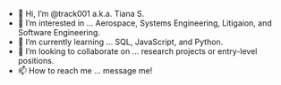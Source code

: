 - 👋 Hi, I’m @track001 a.k.a. Tiana S.
- 👀 I’m interested in ... Aerospace, Systems Engineering, Litigaion, and Software Engineering.
- 🌱 I’m currently learning ... SQL, JavaScript, and Python.
- 💞️ I’m looking to collaborate on ... research projects or entry-level positions.
- 📫 How to reach me ... message me!

<!---
track001/track001 is a ✨ special ✨ repository because its `README.md` (this file) appears on your GitHub profile.
You can click the Preview link to take a look at your changes.
--->
